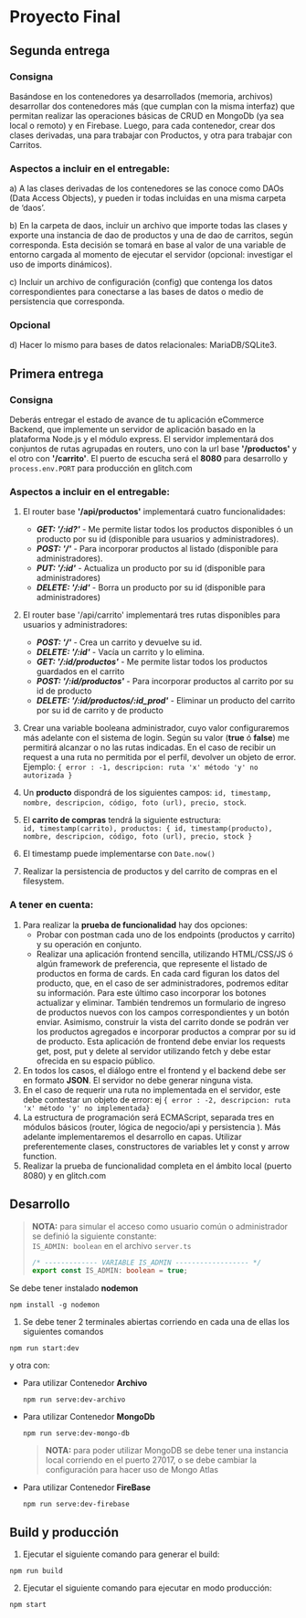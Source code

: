 # Proyecto Final

## Segunda entrega

### Consigna

Basándose en los contenedores ya desarrollados (memoria, archivos) desarrollar dos contenedores más (que cumplan con la misma interfaz) que permitan realizar las operaciones básicas de CRUD en MongoDb (ya sea local o remoto) y en Firebase. Luego, para cada contenedor, crear dos clases derivadas, una para trabajar con Productos, y otra para trabajar con Carritos.

### Aspectos a incluir en el entregable:

a) A las clases derivadas de los contenedores se las conoce como DAOs (Data Access Objects), y pueden ir todas incluidas en una misma carpeta de ‘daos’.

b) En la carpeta de daos, incluir un archivo que importe todas las clases y exporte una instancia de dao de productos y una de dao de carritos, según corresponda. Esta decisión se tomará en base al valor de una variable de entorno cargada al momento de ejecutar el servidor (opcional: investigar el uso de imports dinámicos).

c) Incluir un archivo de configuración (config) que contenga los datos correspondientes para conectarse a las bases de datos o medio de persistencia que corresponda.

### Opcional
d) Hacer lo mismo para bases de datos relacionales: MariaDB/SQLite3.

## Primera entrega

### Consigna
Deberás entregar el estado de avance de tu aplicación eCommerce Backend, que implemente un servidor de aplicación basado
en la plataforma Node.js y el módulo express. El servidor implementará dos conjuntos de rutas agrupadas en routers, 
uno con la url base __'/productos'__ y el otro con __'/carrito'__. El puerto de escucha será el __8080__ para desarrollo y 
```process.env.PORT``` para producción en glitch.com

### Aspectos a incluir en el entregable: 

1. El router base __'/api/productos'__ implementará cuatro funcionalidades:  
   - ___GET: '/:id?'___ - Me permite listar todos los productos disponibles ó un producto por su id (disponible para usuarios y administradores).  
   - ___POST: '/'___ - Para incorporar productos al listado (disponible para administradores).
   - ___PUT: '/:id'___ - Actualiza un producto por su id (disponible para administradores)
   - ___DELETE: '/:id'___ - Borra un producto por su id (disponible para administradores)

2. El router base '/api/carrito' implementará tres rutas disponibles para usuarios y administradores:
   - ___POST: '/'___ - Crea un carrito y devuelve su id. 
   - ___DELETE: '/:id'___ - Vacía un carrito y lo elimina. 
   - ___GET: '/:id/productos'___ - Me permite listar todos los productos guardados en el carrito 
   - ___POST: '/:id/productos'___ - Para incorporar productos al carrito por su id de producto 
   - ___DELETE: '/:id/productos/:id_prod'___ - Eliminar un producto del carrito por su id de carrito y de producto

3. Crear una variable booleana administrador, cuyo valor configuraremos más adelante con el sistema de login. Según su valor (__true__ ó __false__) me permitirá alcanzar o no las rutas indicadas. En el caso de recibir un request a una ruta no permitida por el perfil, devolver un objeto de error.   
Ejemplo: ```{ error : -1, descripcion: ruta 'x' método 'y' no autorizada }```

4. Un __producto__ dispondrá de los siguientes campos:  ```id, timestamp, nombre, descripcion, código, foto (url), precio, stock```.
5. El __carrito de compras__ tendrá la siguiente estructura:  
   ```id, timestamp(carrito), productos: { id, timestamp(producto), nombre, descripcion, código, foto (url), precio, stock }```
6. El timestamp puede implementarse con ```Date.now()```
7. Realizar la persistencia de productos y del carrito de compras en el filesystem.

### A tener en cuenta:
1. Para realizar la __prueba de funcionalidad__ hay dos opciones:
   - Probar con postman cada uno de los endpoints (productos y carrito) y su operación en conjunto.
   - Realizar una aplicación frontend sencilla, utilizando HTML/CSS/JS ó algún framework de preferencia, que represente el listado de productos en forma de cards. En cada card figuran los datos del producto, que, en el caso de ser administradores, podremos editar su información. Para este último caso incorporar los botones actualizar y eliminar. También tendremos un formulario de ingreso de productos nuevos con los campos correspondientes y un botón enviar. Asimismo, construir la vista del carrito donde se podrán ver los productos agregados e incorporar productos a comprar por su id de producto. Esta aplicación de frontend debe enviar los requests get, post, put y delete al servidor utilizando fetch y debe estar ofrecida en su espacio público.
2. En todos los casos, el diálogo entre el frontend y el backend debe ser en formato __JSON__. El servidor no debe generar ninguna vista.
3. En el caso de requerir una ruta no implementada en el servidor, este debe contestar un objeto de error: ej ```{ error : -2, descripcion: ruta 'x' método 'y' no implementada}```
4. La estructura de programación será ECMAScript, separada tres en módulos básicos (router, lógica de negocio/api y persistencia ). Más adelante implementaremos el desarrollo en capas. Utilizar preferentemente clases, constructores de variables let y const y arrow function.
5. Realizar la prueba de funcionalidad completa en el ámbito local (puerto 8080) y en glitch.com


## Desarrollo

>__NOTA:__ para simular el acceso como usuario común o administrador se definió la siguiente constante:  
> ```IS_ADMIN: boolean``` en el archivo ```server.ts```
> ```typescript
> /* ------------- VARIABLE IS_ADMIN ------------------ */
> export const IS_ADMIN: boolean = true;
>```

Se debe tener instalado __nodemon__
```
npm install -g nodemon
```

1) Se debe tener 2 terminales abiertas corriendo en cada una de ellas los siguientes comandos
```
npm run start:dev
```
y otra con:

 - Para utilizar Contenedor __Archivo__
   ```
   npm run serve:dev-archivo
   ```

- Para utilizar Contenedor __MongoDb__
   ```
   npm run serve:dev-mongo-db
   ```
  >__NOTA:__ para poder utilizar MongoDB se debe tener una instancia local corriendo en el puerto 27017,
  > o se debe cambiar la configuración para hacer uso de Mongo Atlas

- Para utilizar Contenedor __FireBase__
   ```
   npm run serve:dev-firebase
   ```

## Build y producción

1) Ejecutar el siguiente comando para generar el build:
```
npm run build
```
2) Ejecutar el siguiente comando para ejecutar en modo producción:
```
npm start
```





